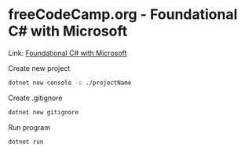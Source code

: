 # freeCodeCamp.org - Foundational C# with Microsoft

Link: [Foundational C# with Microsoft](https://www.freecodecamp.org/learn/foundational-c-sharp-with-microsoft/)

Create new project

```bash
dotnet new console -o ./projectName
```

Create .gitignore

```bash
dotnet new gitignore
```

Run program

```bash
dotnet run
```
